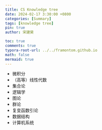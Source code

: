 ```yaml
---
title: CS Knowledge tree
date: 2024-02-17 3:30:00 +0800
categories: [Summary]
tags: [knowledge tree]
pin: true
author: 宋建昊

toc: true
comments: true
typora-root-url: ../../framontom.github.io
math: false
mermaid: true
---
```

- 微积分
- （高等）线性代数
- 集合论
- 逻辑学
- 图论
- 群论
- 复变函数引论
- 数据结构
- 计算机系统
